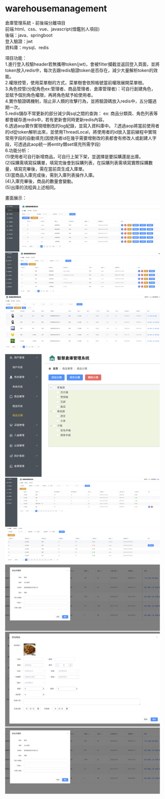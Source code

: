 # warehousemanagement  
倉庫管理系統 - 前後端分離項目  
前端:html、css、vue、javascript(借鑑別人項目)  
後端：java、springboot  
登入驗證：jwt         
資料庫：mysql、redis  

項目功能：  
1.進行登入校驗header若無攜帶token(jwt)，會被filter攔截並返回登入頁面，並將token放入redis中，每次去跟redis驗證token是否存在，減少大量解析token的效能。  
2.權限控管，使用菜單樹的方式，菜單樹會依照帳號當前權限展開菜單樹。  
3.角色控管(分配角色ex:管理者、商品管理者、倉庫管理者)：可自行創建角色，並賦予個別角色權限，再將角色賦予給使用者。  
4.實作驗證碼機制，阻止非人類的攻擊行為，並將驗證碼放入redis中，五分鐘過期一次。  
5.redis儲存不常更新的部分減少與sql之間的查詢： ex: 商品分類頁、角色列表等都會緩存進redis中，若有更新會同時更新redis內容。  
6.透過aop實作實現增刪改的log紀錄，並寫入資料庫中。
7.透過aop將當前使用者的id從token解析出來，並使用ThreadLocal，將使用者的id放入當前線程中實現常用字段的自動填充(因使用者id在幾乎需要增刪改的表都會有修改人或創建人字段，可透過此aop統一將entity類set填充所需字段)  
6.功能分析：  
   (1)使用者可自行新增商品，可自行上架下架，並選擇是要採購還是出庫。  
   (2)採購需填寫採購單，填寫完後會到採購列表，在採購列表需填寫實際採購數量，填寫完畢後，需在當前頁生成入庫單。  
   (3)當商品入庫完成後，需到入庫列表操作入庫。  
   (4)入庫完畢後，商品的數量會變動。  
   (5)出庫的流程與上述相同。
   

畫面展示：    

![image](https://github.com/ianian66666/warehousemanagement/blob/master/%E6%88%AA%E5%9C%96%202023-08-02%20%E4%B8%8B%E5%8D%886.47.04.png)
![image](https://github.com/ianian66666/warehousemanagement/blob/master/%E6%88%AA%E5%9C%96%202023-08-02%20%E4%B8%8B%E5%8D%886.52.18.png)
![image](https://github.com/ianian66666/warehousemanagement/blob/master/%E6%88%AA%E5%9C%96%202023-08-02%20%E4%B8%8B%E5%8D%886.52.46.png)
![image](https://github.com/ianian66666/warehousemanagement/blob/master/%E6%88%AA%E5%9C%96%202023-08-02%20%E4%B8%8B%E5%8D%886.52.56.png)
![image](https://github.com/ianian66666/warehousemanagement/blob/master/%E6%88%AA%E5%9C%96%202023-08-02%20%E4%B8%8B%E5%8D%886.59.25.png)
![image](https://github.com/ianian66666/warehousemanagement/blob/master/%E6%88%AA%E5%9C%96%202023-08-02%20%E4%B8%8B%E5%8D%887.01.22.png)
![image](https://github.com/ianian66666/warehousemanagement/blob/master/%E6%88%AA%E5%9C%96%202023-08-02%20%E4%B8%8B%E5%8D%887.14.25.png)
![image](https://github.com/ianian66666/warehousemanagement/blob/master/%E6%88%AA%E5%9C%96%202023-08-02%20%E4%B8%8B%E5%8D%888.01.03.png)
![image](https://github.com/ianian66666/warehousemanagement/blob/master/%E6%88%AA%E5%9C%96%202023-08-02%20%E4%B8%8B%E5%8D%887.14.25.png)
